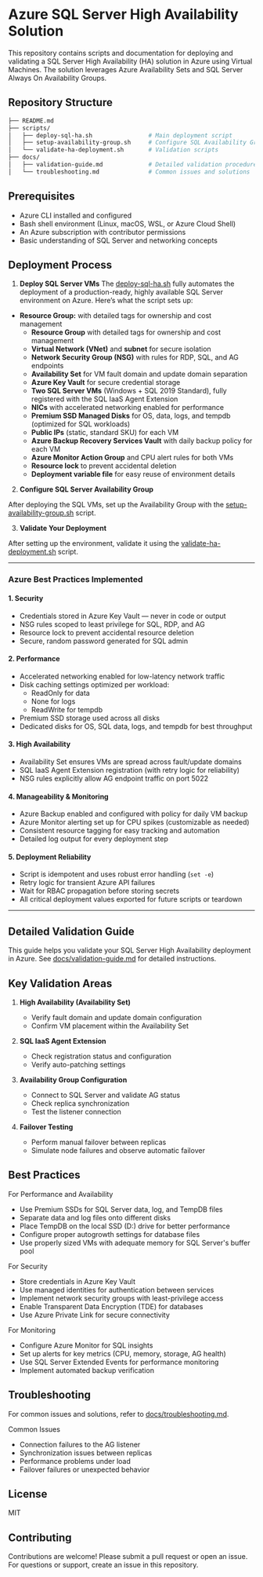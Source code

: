 # Azure SQL Server High Availability Solution

This repository contains scripts and documentation for deploying and validating a SQL Server High Availability (HA) solution in Azure using Virtual Machines. The solution leverages Azure Availability Sets and SQL Server Always On Availability Groups.

## Repository Structure

```bash
├── README.md
├── scripts/
│   ├── deploy-sql-ha.sh                # Main deployment script
│   ├── setup-availability-group.sh     # Configure SQL Availability Group
│   └── validate-ha-deployment.sh       # Validation scripts
├── docs/
│   ├── validation-guide.md             # Detailed validation procedures  
│   └── troubleshooting.md              # Common issues and solutions
```

## Prerequisites

- Azure CLI installed and configured
- Bash shell environment (Linux, macOS, WSL, or Azure Cloud Shell)
- An Azure subscription with contributor permissions
- Basic understanding of SQL Server and networking concepts

## Deployment Process

1. **Deploy SQL Server VMs**
The [deploy-sql-ha.sh](scripts/deploy-sql-ha.sh) fully automates the deployment of a production-ready, highly available SQL Server environment on Azure. Here’s what the script sets up:

- **Resource Group:** with detailed tags for ownership and cost management
  - **Resource Group** with detailed tags for ownership and cost management  
  - **Virtual Network (VNet)** and **subnet** for secure isolation  
  - **Network Security Group (NSG)** with rules for RDP, SQL, and AG endpoints  
  - **Availability Set** for VM fault domain and update domain separation  
  - **Azure Key Vault** for secure credential storage  
  - **Two SQL Server VMs** (Windows + SQL 2019 Standard), fully registered with the SQL IaaS Agent Extension  
  - **NICs** with accelerated networking enabled for performance  
  - **Premium SSD Managed Disks** for OS, data, logs, and tempdb (optimized for SQL workloads)  
  - **Public IPs** (static, standard SKU) for each VM  
  - **Azure Backup Recovery Services Vault** with daily backup policy for each VM  
  - **Azure Monitor Action Group** and CPU alert rules for both VMs  
  - **Resource lock** to prevent accidental deletion  
  - **Deployment variable file** for easy reuse of environment details  

2. **Configure SQL Server Availability Group**

After deploying the SQL VMs, set up the Availability Group with the [setup-availability-group.sh](scripts/setup-availability-group.sh) script.

3. **Validate Your Deployment**

After setting up the environment, validate it using the [validate-ha-deployment.sh](scripts/validate-ha-deployment.sh) script.

---

### **Azure Best Practices Implemented**

#### 1. Security

- Credentials stored in Azure Key Vault — never in code or output  
- NSG rules scoped to least privilege for SQL, RDP, and AG  
- Resource lock to prevent accidental resource deletion  
- Secure, random password generated for SQL admin  

#### 2. Performance

- Accelerated networking enabled for low-latency network traffic  
- Disk caching settings optimized per workload:  
  - ReadOnly for data  
  - None for logs  
  - ReadWrite for tempdb  
- Premium SSD storage used across all disks  
- Dedicated disks for OS, SQL data, logs, and tempdb for best throughput  

#### 3. High Availability

- Availability Set ensures VMs are spread across fault/update domains  
- SQL IaaS Agent Extension registration (with retry logic for reliability)  
- NSG rules explicitly allow AG endpoint traffic on port 5022  

#### 4. Manageability & Monitoring

- Azure Backup enabled and configured with policy for daily VM backup  
- Azure Monitor alerting set up for CPU spikes (customizable as needed)  
- Consistent resource tagging for easy tracking and automation  
- Detailed log output for every deployment step  

#### 5. Deployment Reliability

- Script is idempotent and uses robust error handling (`set -e`)  
- Retry logic for transient Azure API failures  
- Wait for RBAC propagation before storing secrets  
- All critical deployment values exported for future scripts or teardown  

---

## Detailed Validation Guide

This guide helps you validate your SQL Server High Availability deployment in Azure. See [docs/validation-guide.md](docs/validation-guide.md) for detailed instructions.

## Key Validation Areas

1. **High Availability (Availability Set)**
   - Verify fault domain and update domain configuration
   - Confirm VM placement within the Availability Set

2. **SQL IaaS Agent Extension**
   - Check registration status and configuration
   - Verify auto-patching settings

3. **Availability Group Configuration**
   - Connect to SQL Server and validate AG status
   - Check replica synchronization
   - Test the listener connection

4. **Failover Testing**
   - Perform manual failover between replicas
   - Simulate node failures and observe automatic failover

## Best Practices

For Performance and Availability
- Use Premium SSDs for SQL Server data, log, and TempDB files
- Separate data and log files onto different disks
- Place TempDB on the local SSD (D:) drive for better performance
- Configure proper autogrowth settings for database files
- Use properly sized VMs with adequate memory for SQL Server's buffer pool

For Security
- Store credentials in Azure Key Vault
- Use managed identities for authentication between services
- Implement network security groups with least-privilege access
- Enable Transparent Data Encryption (TDE) for databases
- Use Azure Private Link for secure connectivity

For Monitoring
- Configure Azure Monitor for SQL insights
- Set up alerts for key metrics (CPU, memory, storage, AG health)
- Use SQL Server Extended Events for performance monitoring
- Implement automated backup verification

## Troubleshooting
For common issues and solutions, refer to [docs/troubleshooting.md](docs/troubleshooting.md).

Common Issues

- Connection failures to the AG listener
- Synchronization issues between replicas
- Performance problems under load
- Failover failures or unexpected behavior

## License
MIT

## Contributing
Contributions are welcome! Please submit a pull request or open an issue.
For questions or support, create an issue in this repository.

